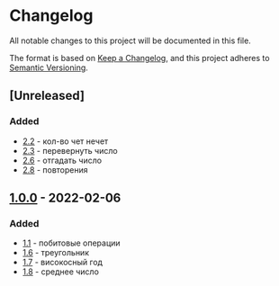 # Changelog
All notable changes to this project will be documented in this file.

The format is based on [Keep a Changelog](https://keepachangelog.com/en/1.0.0/),
and this project adheres to [Semantic Versioning](https://semver.org/spec/v2.0.0.html).

## [Unreleased]
### Added
- [2.2] - кол-во чет нечет
- [2.3] - перевернуть число
- [2.6] - отгадать число
- [2.8] - повторения

## [1.0.0] - 2022-02-06
### Added
- [1.1] - побитовые операции
- [1.6] - треугольник
- [1.7] - високосный год
- [1.8] - среднее число

[2.2]: https://github.com/ArtemNikolaev/course-python-algorythm-structures/issues/10
[2.3]: https://github.com/ArtemNikolaev/course-python-algorythm-structures/issues/10
[2.6]: https://github.com/ArtemNikolaev/course-python-algorythm-structures/issues/14
[2.8]: https://github.com/ArtemNikolaev/course-python-algorythm-structures/issues/16
[1.1]: https://github.com/ArtemNikolaev/course-python-algorythm-structures/issues/1
[1.6]: https://github.com/ArtemNikolaev/course-python-algorythm-structures/issues/6
[1.7]: https://github.com/ArtemNikolaev/course-python-algorythm-structures/issues/7
[1.8]: https://github.com/ArtemNikolaev/course-python-algorythm-structures/issues/8

[1.0.0]: https://github.com/ArtemNikolaev/course-python-algorythm-structures/releases/tag/v1.0.0

